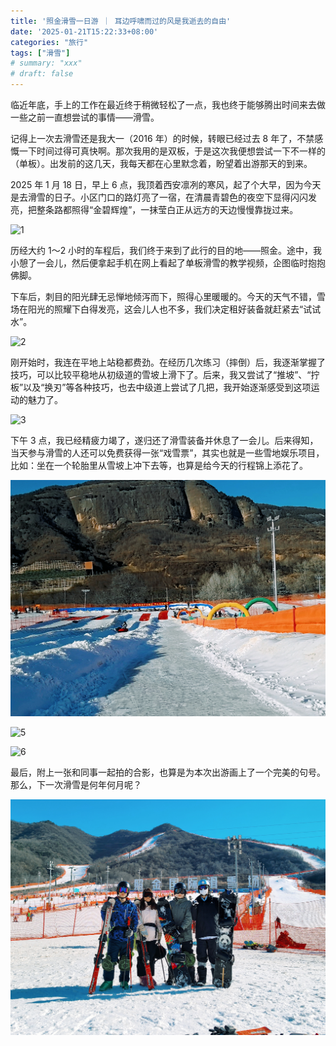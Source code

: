 ```yaml
---
title: '照金滑雪一日游 ｜ 耳边呼啸而过的风是我逝去的自由'
date: '2025-01-21T15:22:33+08:00'
categories: "旅行"
tags: ["滑雪"]
# summary: "xxx"
# draft: false
---
```


临近年底，手上的工作在最近终于稍微轻松了一点，我也终于能够腾出时间来去做一些之前一直想尝试的事情——滑雪。

记得上一次去滑雪还是我大一（2016 年）的时候，转眼已经过去 8 年了，不禁感慨一下时间过得可真快啊。那次我用的是双板，于是这次我便想尝试一下不一样的（单板）。出发前的这几天，我每天都在心里默念着，盼望着出游那天的到来。

2025 年 1 月 18 日，早上 6 点，我顶着西安凛冽的寒风，起了个大早，因为今天是去滑雪的日子。小区门口的路灯亮了一宿，在清晨青碧色的夜空下显得闪闪发亮，把整条路都照得“金碧辉煌”，一抹莹白正从远方的天边慢慢靠拢过来。

![1](./images/4811737430819_.pic_hd.jpg)

历经大约 1～2 小时的车程后，我们终于来到了此行的目的地——照金。途中，我小憩了一会儿，然后便拿起手机在网上看起了单板滑雪的教学视频，企图临时抱抱佛脚。

下车后，刺目的阳光肆无忌惮地倾泻而下，照得心里暖暖的。今天的天气不错，雪场在阳光的照耀下白得发亮，这会儿人也不多，我们决定租好装备就赶紧去“试试水”。

![2](./images/4881737430830_.pic_hd.jpg)

刚开始时，我连在平地上站稳都费劲。在经历几次练习（摔倒）后，我逐渐掌握了技巧，可以比较平稳地从初级道的雪坡上滑下了。后来，我又尝试了“推坡”、“拧板”以及“换刃”等各种技巧，也去中级道上尝试了几把，我开始逐渐感受到这项运动的魅力了。

![3](./images/4871737430829_.pic_hd.jpg)

下午 3 点，我已经精疲力竭了，遂归还了滑雪装备并休息了一会儿。后来得知，当天参与滑雪的人还可以免费获得一张“戏雪票”，其实也就是一些雪地娱乐项目，比如：坐在一个轮胎里从雪坡上冲下去等，也算是给今天的行程锦上添花了。

![4](./images/4801737430818_.pic_hd.jpg)

![5](./images/4851737430825_.pic_hd.jpg)

![6](./images/4821737430821_.pic_hd.jpg)

最后，附上一张和同事一起拍的合影，也算是为本次出游画上了一个完美的句号。那么，下一次滑雪是何年何月呢？

![6](./images/4841737430823_.pic_hd.jpg)
